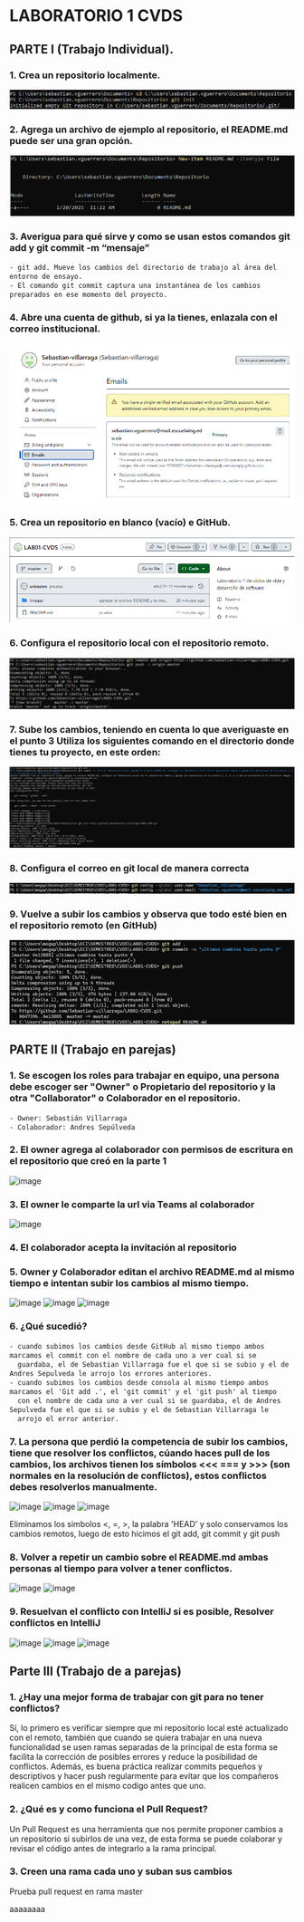 # LABORATORIO 1 CVDS

## PARTE I (Trabajo Individual).

### 1. Crea un repositorio localmente.

![Imagen punto 1](Images/1.png)

### 2. Agrega un archivo de ejemplo al repositorio, el README.md puede ser una gran opción.

![Imagen punto 2](Images/2.png)

### 3. Averigua para qué sirve y como se usan estos comandos git add y git commit -m “mensaje”

	- git add. Mueve los cambios del directorio de trabajo al área del entorno de ensayo.
	- El comando git commit captura una instantánea de los cambios preparados en ese momento del proyecto.

### 4. Abre una cuenta de github, si ya la tienes, enlazala con el correo institucional.

![Imagen punto 4](Images/4.png)

### 5. Crea un repositorio en blanco (vacío) e GitHub.

![Imagen punto 5](Images/5.png)

### 6. Configura el repositorio local con el repositorio remoto.

![Imagen punto 6](Images/6.png)

### 7. Sube los cambios, teniendo en cuenta lo que averiguaste en el punto 3 Utiliza los siguientes comando en el directorio donde tienes tu proyecto, en este orden:

![Imagen punto 7](Images/7.png)

### 8. Configura el correo en git local de manera correcta 

![Imagen punto 8](Images/8.png)

### 9. Vuelve a subir los cambios y observa que todo esté bien en el repositorio remoto (en GitHub)

![Imagen punto 9](Images/9.png)


## PARTE II (Trabajo en parejas)


### 1. Se escogen los roles para trabajar en equipo, una persona debe escoger ser "Owner" o Propietario del repositorio y la otra "Collaborator" o Colaborador en el repositorio.

	- Owner: Sebastián Villarraga
	- Colaborador: Andres Sepúlveda

### 2. El owner agrega al colaborador con permisos de escritura en el repositorio que creó en la parte 1
   
![image](https://github.com/user-attachments/assets/a8107871-6035-4709-b13e-962c14975a7c)


### 3. El owner le comparte la url via Teams al colaborador

   ![image](https://github.com/user-attachments/assets/96bb9c76-5956-4b76-824e-dfe326dd281b)

### 4. El colaborador acepta la invitación al repositorio

### 5. Owner y Colaborador editan el archivo README.md al mismo tiempo e intentan subir los cambios al mismo tiempo.
   
   ![image](https://github.com/user-attachments/assets/2a0fc603-79a8-4b2c-b466-3532ddc72f82)
   ![image](https://github.com/user-attachments/assets/f3b55405-240d-4eee-8cb0-5c07582e054b)
   ![image](https://github.com/user-attachments/assets/8ba8b396-1401-4be0-a2d4-74f093927ea9)



### 6. ¿Qué sucedió?

    - cuando subimos los cambios desde GitHub al mismo tiempo ambos marcamos el commit con el nombre de cada uno a ver cual si se 
      guardaba, el de Sebastian Villarraga fue el que si se subio y el de Andres Sepulveda le arrojo los errores anteriores.
    - cuando subimos los cambios desde consola al mismo tiempo ambos marcamos el 'Git add .', el 'git commit' y el 'git push' al tiempo 
      con el nombre de cada uno a ver cual si se guardaba, el de Andres Sepulveda fue el que si se subio y el de Sebastian Villarraga le 
      arrojo el error anterior.
      
### 7. La persona que perdió la competencia de subir los cambios, tiene que resolver los conflictos, cúando haces pull de los cambios, los archivos tienen los símbolos <<< === y >>> (son normales en la resolución de conflictos), estos conflictos debes resolverlos manualmente.

![image](https://github.com/user-attachments/assets/59f2dfc0-e82b-4fa9-80a1-85165ee641eb)
![image](https://github.com/user-attachments/assets/f94059ad-f579-4f4f-af35-8a0dac332c1d)
![image](https://github.com/user-attachments/assets/fd6ddec6-5356-49e0-a032-718a65d7393c)

Eliminamos los simbolos <, =, >, la palabra 'HEAD' y solo conservamos los cambios remotos, luego de esto hicimos el git add, git commit y git push


### 8. Volver a repetir un cambio sobre el README.md ambas personas al tiempo para volver a tener conflictos.
![image](https://github.com/user-attachments/assets/2ae7c22b-4eb2-40ae-9432-e9ee0ec9c3ff)
![image](https://github.com/user-attachments/assets/4f63007b-d9a6-4ba9-bd91-77ac1b42f89b)


### 9. Resuelvan el conflicto con IntelliJ si es posible, Resolver conflictos en IntelliJ
    
![image](https://github.com/user-attachments/assets/4f9ba436-97e5-4fc3-8014-a52292d8373e)
![image](https://github.com/user-attachments/assets/690282dc-fe4a-47a7-b92b-f1f2c46e6162)
![image](https://github.com/user-attachments/assets/52852e94-d2eb-4791-935f-8b66828fc61e)

## Parte III (Trabajo de a parejas)
### 1. ¿Hay una mejor forma de trabajar con git para no tener conflictos?

Sí, lo primero es verificar siempre que mi repositorio local esté actualizado con el remoto, también que cuando se quiera trabajar en una nueva
funcionalidad se usen ramas separadas de la principal de esta forma se facilita la corrección de posibles errores y reduce la posibilidad de conflictos.
Además, es buena práctica realizar commits pequeños y descriptivos y hacer push regularmente para evitar que los compañeros realicen cambios en el mismo codigo antes que uno. 

### 2. ¿Qué es y como funciona el Pull Request?

Un Pull Request es una herramienta que nos permite proponer cambios a un repositorio si subirlos de una vez, de esta forma se puede colaborar y
revisar el código antes de integrarlo a la rama principal. 

### 3. Creen una rama cada uno y suban sus cambios
Prueba pull request en rama master

aaaaaaaa







